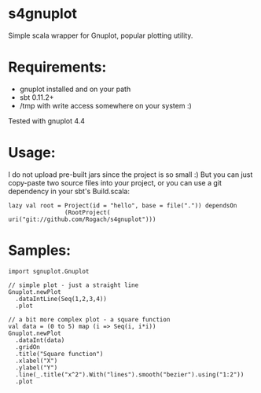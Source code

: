 s4gnuplot
=========

Simple scala wrapper for Gnuplot, popular plotting utility.

# Requirements:
* gnuplot installed and on your path
* sbt 0.11.2+
* /tmp with write access somewhere on your system :)

Tested with gnuplot 4.4

# Usage:

I do not upload pre-built jars since the project is so small :)
But you can just copy-paste two source files into your project, or you can use a git dependency in your sbt's Build.scala:

    lazy val root = Project(id = "hello", base = file(".")) dependsOn
                    (RootProject( uri("git://github.com/Rogach/s4gnuplot")))

# Samples:

    import sgnuplot.Gnuplot
        
    // simple plot - just a straight line
    Gnuplot.newPlot
      .dataIntLine(Seq(1,2,3,4))
      .plot
    
    // a bit more complex plot - a square function
    val data = (0 to 5) map (i => Seq(i, i*i))
    Gnuplot.newPlot
      .dataInt(data)
      .gridOn
      .title("Square function")
      .xlabel("X")
      .ylabel("Y")
      .line(_.title("x^2").With("lines").smooth("bezier").using("1:2"))
      .plot
    